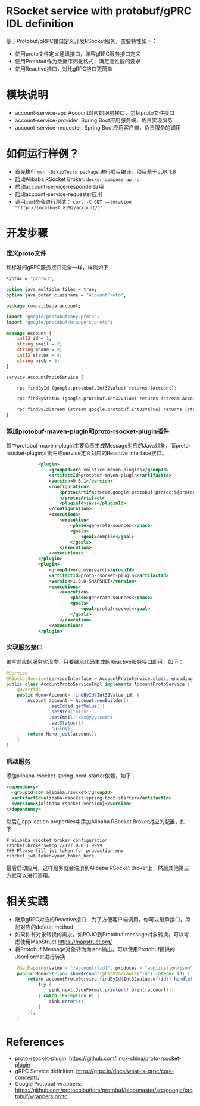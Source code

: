RSocket service with protobuf/gPRC IDL definition
=================================================

基于Protobuf/gRPC接口定义开发RSocket服务，主要特性如下：

* 使用proto文件定义通讯接口，兼容gRPC服务接口定义
* 使用Protobuf作为数据序列化格式，满足高性能的要求
* 使用Reactive接口，对比gRPC接口更简单

# 模块说明

* account-service-api: Account对应的服务接口，包括proto文件接口
* account-service-provider: Spring Boot应用服务端，负责实现服务
* account-service-requester: Spring Boot应用客户端，负责服务的调用

# 如何运行样例？

* 首先执行 `mvn -DskipTests package` 进行项目编译，项目基于JDK 1.8
* 启动Alibaba RSocket Broker: `docker-compose up -d`
* 启动account-service-responder应用
* 启动account-service-requester应用
* 调用curl命令进行测试： `curl -X GET --location "http://localhost:8192/account/1"`

# 开发步骤

###  定义proto文件

和标准的gRPC服务接口完全一样，样例如下：

```proto
syntax = "proto3";

option java_multiple_files = true;
option java_outer_classname = "AccountProto";

package com.alibaba.account;

import "google/protobuf/any.proto";
import "google/protobuf/wrappers.proto";

message Account {
    int32 id = 1;
    string email = 2;
    string phone = 3;
    int32 status = 4;
    string nick = 5;
}

service AccountProtoService {

    rpc findById (google.protobuf.Int32Value) returns (Account);

    rpc findByStatus (google.protobuf.Int32Value) returns (stream Account);

    rpc findByIdStream (stream google.protobuf.Int32Value) returns (stream Account);
}
```

### 添加protobuf-maven-plugin和proto-rsocket-plugin插件

其中protobuf-maven-plugin主要负责生成Message对应的Java对象，而proto-rsocket-plugin负责生成service定义对应的Reactive interface接口。

```xml
            <plugin>
                <groupId>org.xolstice.maven.plugins</groupId>
                <artifactId>protobuf-maven-plugin</artifactId>
                <version>0.6.1</version>
                <configuration>
                    <protocArtifact>com.google.protobuf:protoc:${protobuf-java.version}:exe:${os.detected.classifier}
                    </protocArtifact>
                    <pluginId>java</pluginId>
                </configuration>
                <executions>
                    <execution>
                        <phase>generate-sources</phase>
                        <goals>
                            <goal>compile</goal>
                        </goals>
                    </execution>
                </executions>
            </plugin>
            <plugin>
                <groupId>org.mvnsearch</groupId>
                <artifactId>proto-rsocket-plugin</artifactId>
                <version>1.0.0-SNAPSHOT</version>
                <executions>
                    <execution>
                        <phase>generate-sources</phase>
                        <goals>
                            <goal>proto2rsocket</goal>
                        </goals>
                    </execution>
                </executions>
            </plugin>
```

### 实现服务接口

编写对应的服务实现类，只要继承代码生成的Reactive服务接口即可，如下：

```java
@Service
@RSocketService(serviceInterface = AccountProtoService.class, encoding = "protobuf")
public class AccountProtoServiceImpl implements AccountProtoService {
    @Override
    public Mono<Account> findById(Int32Value id) {
        Account account = Account.newBuilder()
                .setId(id.getValue())
                .setNick("nick")
                .setEmail("xxx@yyy.com")
                .setStatus(1)
                .build();
        return Mono.just(account);
    }
}
```

### 启动服务

添加alibaba-rsocket-spring-boot-starter依赖，如下：

```xml
<dependency>
  <groupId>com.alibaba.rsocket</groupId>
  <artifactId>alibaba-rsocket-spring-boot-starter</artifactId>
  <version>${alibaba-rsocket.version}</version>
</dependency>
```

然后在application.properties中添加Alibaba RSocket Broker对应的配置，如下：

```
# alibaba rsocket broker configuration
rsocket.brokers=tcp://127.0.0.1:9999
### Please fill jwt-token for production env
rsocket.jwt-token=your_token_here
```

最后启动应用，这样服务就会注册到Alibaba RSocket Broker上，然后其他第三方就可以进行调用。

# 相关实践

* 继承gRPC对应的Reactive接口：为了方便客户端调用，你可以继承接口，添加对应的default method
* 如果你有对象转换的需求，如POJO到Protobuf message对象转换，可以考虑使用MapStruct https://mapstruct.org/
* 将Protobuf Message对象转为为json输出，可以使用Protobuf提供的JsonFormat进行转换

```java
    @GetMapping(value = "/account/{id}", produces = "application/json")
    public Mono<String> showAccount(@PathVariable("id") Integer id) {
        return accountProtoService.findById(Int32Value.of(id)).handle((account, sink) -> {
            try {
                sink.next(JsonFormat.printer().print(account));
            } catch (Exception e) {
                sink.error(e);
            }
        });
    }
```

# References

* proto-rsocket-plugin: https://github.com/linux-china/proto-rsocket-plugin
* gRPC Service definition: https://grpc.io/docs/what-is-grpc/core-concepts/
* Google Protobuf wrappers: https://github.com/protocolbuffers/protobuf/blob/master/src/google/protobuf/wrappers.proto
